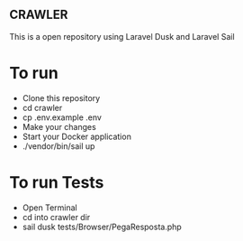 ## CRAWLER

This is a open repository using Laravel Dusk and Laravel Sail

# To run

- Clone this repository
- cd crawler
- cp .env.example .env
- Make your changes
- Start your Docker application
- ./vendor/bin/sail up

# To run Tests

- Open Terminal
- cd into crawler dir
- sail dusk tests/Browser/PegaResposta.php
